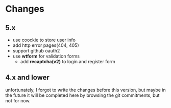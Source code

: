 # Changes

## 5.x

* use coockie to store user info
* add http error pages(404, 405)
* support github oauth2
* use **wtform** for validation forms
    - add **recaptcha(v2)** to login and register form

## 4.x and lower

unfortunately, I forgot to write the changes before this version, but maybe in the future it will be completed here by browsing the git commitments, but not for now.

